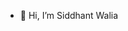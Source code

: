 - 👋 Hi, I’m Siddhant Walia

<!---
siddhantwalia56/siddhantwalia56 is a ✨ special ✨ repository because its `README.md` (this file) appears on your GitHub profile.
You can click the Preview link to take a look at your changes.
--->
